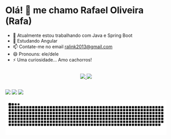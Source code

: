 <div>
  <img align="center" alt="" src="https://developers.giphy.com/branch/master/static/api-512d36c09662682717108a38bbb5c57d.gif" width="1280">
</div>

# Olá! 👋 me chamo Rafael Oliveira (Rafa)

- 🔭 Atualmente estou trabalhando com Java e Spring Boot
- 🌱 Estudando Angular
- 📫 Contate-me no email ralink2013@gmail.com
- 😄 Pronouns: ele/dele
- ⚡ Uma curiosidade... Amo cachorros!
##

<div align="center">
  <a href="https://github.com/ralink2021">
  <img height="180em" src="https://github-readme-stats.vercel.app/api?username=ralink2021&show_icons=true&theme=github_dark&include_all_commits=true&count_private=true"/>
  <img height="180em" src="https://github-readme-stats.vercel.app/api/top-langs/?username=ralink2021&layout=compact&langs_count=7&theme=github_dark"/>
</div>
  
<div align="center" style="display: none"><br>
  <img align="center" height="50" width="50" src="https://cdn.jsdelivr.net/gh/devicons/devicon/icons/angularjs/angularjs-original.svg" />
  <img align="center" height="60" width="60" src="https://cdn.jsdelivr.net/gh/devicons/devicon/icons/java/java-original-wordmark.svg" />
  <img align="center" height="60" width="60" src="https://cdn.jsdelivr.net/gh/devicons/devicon/icons/spring/spring-original-wordmark.svg" />
  <img align="center" height="60" width="60" src="https://cdn.jsdelivr.net/gh/devicons/devicon/icons/mysql/mysql-original-wordmark.svg" />
  <img align="center" height="60" width="60" src="https://cdn.jsdelivr.net/gh/devicons/devicon/icons/github/github-original-wordmark.svg" />
</div>
  
##
  
<div>
  <a href="https://www.linkedin.com/in/oliveira-rafael-dev/" target="_blank"><img src="https://img.shields.io/badge/LinkedIn-0077B5?style=for-the-badge&logo=linkedin&logoColor=white" target="_blank"></a>
  <a href="https://www.instagram.com/oliveiraaa_fael/" target="_blank"><img src="https://img.shields.io/badge/Instagram-E4405F?style=for-the-badge&logo=instagram&logoColor=white" target="_blank"></a>
  <a href="mailto:ralink2013@gmail.com" target="_blank"><img src="https://img.shields.io/badge/Gmail-D14836?style=for-the-badge&logo=gmail&logoColor=white" target="_blank"></a>
</div>
  
![Snake animation](https://github.com/ralink2021/ralink2021/blob/output/github-contribution-grid-snake.svg)
